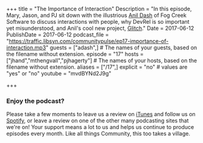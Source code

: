 +++
title = "The Importance of Interaction"
Description = "In this episode, Mary, Jason, and PJ sit down with the illustrious [Anil Dash](https://twitter.com/anildash) of Fog Creek Software to discuss interactions with people, why DevRel is so important yet misunderstood, and Anil's cool new project, [Glitch](https://glitch.com/)."
Date = 2017-06-12
PublishDate = 2017-06-12
podcast_file = "https://traffic.libsyn.com/communitypulse/ep17-importance-of-interaction.mp3"
guests = ["adash",] # The names of your guests, based on the filename without extension.
episode = "17"
hosts = ["jhand","mthengvall","pjhagerty"] # The names of your hosts, based on the filename without extension.
aliases = ["/17",]
explicit = "no" # values are "yes" or "no"
youtube = "mvdBYNd2J9g"

+++

### Enjoy the podcast?
Please take a few moments to leave us a review on [iTunes](https://itunes.apple.com/us/podcast/community-pulse/id1218368182?mt=2) and follow us on [Spotify](https://open.spotify.com/show/3I7g5WfMSgpWu38zZMjet?si=565TMb81SaWwrJYbAIeOxQ), or leave a review on one of the other many podcasting sites that we're on! Your support means a lot to us and helps us continue to produce episodes every month. Like all things Community, this too takes a village.
